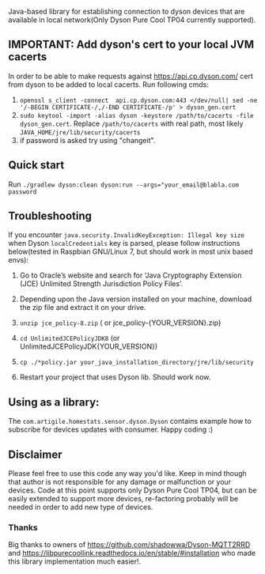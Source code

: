 Java-based library for establishing connection to dyson devices that are available in local network(Only Dyson Pure Cool TP04 currently supported).

## IMPORTANT: Add dyson's cert to your local JVM cacerts
In order to be able to make requests against https://api.cp.dyson.com/ cert from dyson to be added to local cacerts.
Run following cmds:
1. `openssl s_client -connect  api.cp.dyson.com:443 </dev/null| sed -ne '/-BEGIN CERTIFICATE-/,/-END CERTIFICATE-/p' > dyson_gen.cert`
2. `sudo keytool -import -alias dyson -keystore /path/to/cacerts -file dyson_gen.cert`. Replace `/path/to/cacerts` with real path, most likely `JAVA_HOME/jre/lib/security/cacerts`
3. if password is asked try using "changeit".

## Quick start
Run `./gradlew dyson:clean dyson:run --args="your_email@blabla.com password`

## Troubleshooting
If you encounter `java.security.InvalidKeyException: Illegal key size` when Dyson `localCredentials` key is parsed, please follow instructions below(tested in Raspbian GNU/Linux 7, but should work in most unix based envs):

1. Go to Oracle’s website and search for ‘Java Cryptography Extension (JCE) Unlimited Strength Jurisdiction Policy Files’.

2. Depending upon the Java version installed on your machine, download the zip file and extract it on your drive.

3. `unzip jce_policy-8.zip` ( or jce_policy-{YOUR_VERSION}.zip}

4. `cd UnlimitedJCEPolicyJDK8` (or UnlimitedJCEPolicyJDK{YOUR_VERSION})

5. `cp ./*policy.jar your_java_installation_directory/jre/lib/security`

6. Restart your project that uses Dyson lib. Should work now.

## Using as a library:
The `com.artigile.homestats.sensor.dyson.Dyson` contains example how to subscribe for devices updates with consumer.
Happy coding :) 

## Disclaimer
Please feel free to use this code any way you'd like. Keep in mind though that author is not responsible for any damage or malfunction or your devices.
Code at this point supports only Dyson Pure Cool TP04, but can be easily extended to support more devices, re-factoring probably will be needed in order to add new type of devices.

### Thanks
Big thanks to owners of https://github.com/shadowwa/Dyson-MQTT2RRD and https://libpurecoollink.readthedocs.io/en/stable/#installation who made this library implementation much easier!.
 